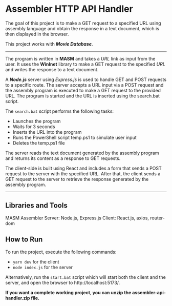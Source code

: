 # **Assembler HTTP API Handler**

The goal of this project is to make a GET request to a specified URL using assembly language and obtain the response in a text document, which is then displayed in the browser.

This project works with ***Movie Database***.

---

The program is written in **MASM** and takes a _URL_ link as input from the user. It uses the **WinInet** library to make a GET request to the specified _URL_ and writes the response to a text document.

A ***Node.js*** server using *Express.js* is used to handle GET and POST requests to a specific route. The server accepts a URL input via a POST request and the assembly program is executed to make a GET request to the provided URL. The program is started and the URL is inserted using the search.bat script.

The `search.bat` script performs the following tasks:

- Launches the program
- Waits for 3 seconds
- Inserts the URL into the program
- Runs the PowerShell script temp.ps1 to simulate user input
- Deletes the temp.ps1 file

The server reads the text document generated by the assembly program and returns its content as a response to GET requests.

The client-side is built using React and includes a form that sends a POST request to the server with the specified URL. After that, the client sends a GET request to the server to retrieve the response generated by the assembly program.

---

## Libraries and Tools
MASM Assembler
Server: Node.js, Express.js
Client: React.js, axios, router-dom

## How to Run

To run the project, execute the following commands:

- `yarn dev`  for the client
- `node index.js`  for the server

Alternatively, run the `start.bat` script which will start both the client and the server, and open the browser to http://localhost:5173/.

**If you want a complete working project, you can unzip the assembler-api-handler.zip file.**
